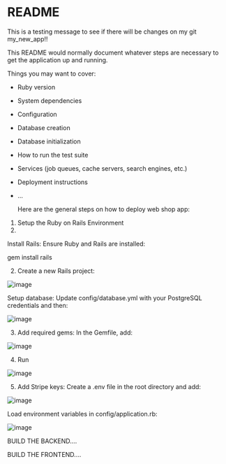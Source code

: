 # README


This is a testing message to see if there will be changes on my git my_new_app!!

This README would normally document whatever steps are necessary to get the
application up and running.

Things you may want to cover:

* Ruby version

* System dependencies

* Configuration

* Database creation

* Database initialization

* How to run the test suite

* Services (job queues, cache servers, search engines, etc.)

* Deployment instructions

* ...

  Here are the general steps on how to deploy web shop app:
1. Setup the Ruby on Rails Environment
2. 
Install Rails: Ensure Ruby and Rails are installed:

gem install rails

2. Create a new Rails project:

![image](https://github.com/user-attachments/assets/645c24c0-cbdf-4c49-a79a-b043246930a4)

Setup database: Update config/database.yml with your PostgreSQL credentials and then:

![image](https://github.com/user-attachments/assets/9860c6dc-c224-4df1-8a5d-03d622a0bd57)

3. Add required gems: In the Gemfile, add:

![image](https://github.com/user-attachments/assets/da21fa7f-a3de-4ebc-a810-f0f45e22c90f)

4. Run

![image](https://github.com/user-attachments/assets/b5d17857-5f17-4f23-a9a3-a595b917bdd6)

5. Add Stripe keys: Create a .env file in the root directory and add:

![image](https://github.com/user-attachments/assets/4f835337-c454-4f35-8bc9-69ee612f7fb2)

Load environment variables in config/application.rb:

![image](https://github.com/user-attachments/assets/1d6d4455-bc57-4169-9217-ca1a9b115940)

BUILD THE BACKEND....

BUILD THE FRONTEND....










